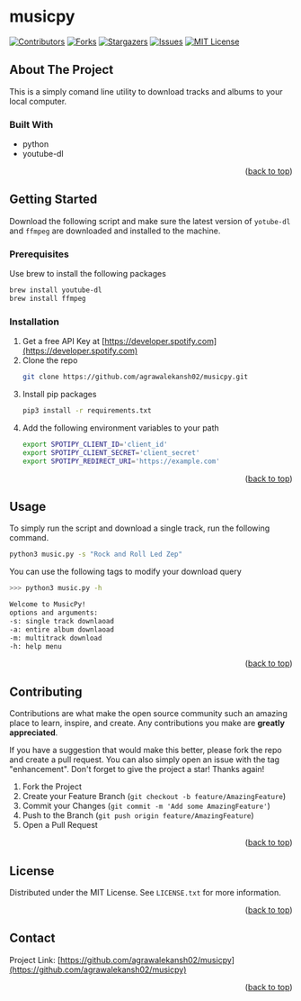 # musicpy

<div id="top"></div>

[![Contributors][contributors-shield]][contributors-url]
[![Forks][forks-shield]][forks-url]
[![Stargazers][stars-shield]][stars-url]
[![Issues][issues-shield]][issues-url]
[![MIT License][license-shield]][license-url]



<!-- ABOUT THE PROJECT -->
## About The Project

This is a simply comand line utility to download tracks and albums to your local computer. 

### Built With

* python
* youtube-dl

<p align="right">(<a href="#top">back to top</a>)</p>



<!-- GETTING STARTED -->
## Getting Started

Download the following script and make sure the latest version of `yotube-dl` and `ffmpeg` are downloaded and installed to the machine.

### Prerequisites

Use brew to install the following packages
```sh
brew install youtube-dl
brew install ffmpeg
```

### Installation

1. Get a free API Key at [https://developer.spotify.com](https://developer.spotify.com)
2. Clone the repo
   ```sh
   git clone https://github.com/agrawalekansh02/musicpy.git
   ```
3. Install pip packages
   ```sh
   pip3 install -r requirements.txt
   ```
4. Add the following environment variables to your path
   ```sh
   export SPOTIPY_CLIENT_ID='client_id'
   export SPOTIPY_CLIENT_SECRET='client_secret'
   export SPOTIPY_REDIRECT_URI='https://example.com'
   ```

<p align="right">(<a href="#top">back to top</a>)</p>



<!-- USAGE EXAMPLES -->
## Usage

To simply run the script and download a single track, run the following command.
```sh
python3 music.py -s "Rock and Roll Led Zep"
```

You can use the following tags to modify your download query
```sh
>>> python3 music.py -h

Welcome to MusicPy!
options and arguments:
-s: single track downlaoad
-a: entire album downlaoad
-m: multitrack download
-h: help menu
```

<p align="right">(<a href="#top">back to top</a>)</p>



<!-- CONTRIBUTING -->
## Contributing

Contributions are what make the open source community such an amazing place to learn, inspire, and create. Any contributions you make are **greatly appreciated**.

If you have a suggestion that would make this better, please fork the repo and create a pull request. You can also simply open an issue with the tag "enhancement".
Don't forget to give the project a star! Thanks again!

1. Fork the Project
2. Create your Feature Branch (`git checkout -b feature/AmazingFeature`)
3. Commit your Changes (`git commit -m 'Add some AmazingFeature'`)
4. Push to the Branch (`git push origin feature/AmazingFeature`)
5. Open a Pull Request

<p align="right">(<a href="#top">back to top</a>)</p>



<!-- LICENSE -->
## License

Distributed under the MIT License. See `LICENSE.txt` for more information.

<p align="right">(<a href="#top">back to top</a>)</p>



<!-- CONTACT -->
## Contact

Project Link: [https://github.com/agrawalekansh02/musicpy](https://github.com/agrawalekansh02/musicpy)

<p align="right">(<a href="#top">back to top</a>)</p>



<!-- MARKDOWN LINKS & IMAGES -->
<!-- https://www.markdownguide.org/basic-syntax/#reference-style-links -->
[contributors-shield]: https://img.shields.io/github/contributors/agrawalekansh02/musicpy.svg?style=for-the-badge
[contributors-url]: https://github.com/agrawalekansh02/musicpy/graphs/contributors
[forks-shield]: https://img.shields.io/github/forks/agrawalekansh02/musicpy.svg?style=for-the-badge
[forks-url]: https://github.com/agrawalekansh02/musicpy/network/members
[stars-shield]: https://img.shields.io/github/stars/agrawalekansh02/musicpy.svg?style=for-the-badge
[stars-url]: https://github.com/agrawalekansh02/musicpy/stargazers
[issues-shield]: https://img.shields.io/github/issues/agrawalekansh02/musicpy.svg?style=for-the-badge
[issues-url]: https://github.com/agrawalekansh02/musicpy/issues
[license-shield]: https://img.shields.io/github/license/agrawalekansh02/musicpy.svg?style=for-the-badge
[license-url]: https://github.com/agrawalekansh02/musicpy/blob/master/LICENSE.txt
[linkedin-shield]: https://img.shields.io/badge/-LinkedIn-black.svg?style=for-the-badge&logo=linkedin&colorB=555
[linkedin-url]: https://linkedin.com/in/linkedin_username
[product-screenshot]: images/screenshot.png

